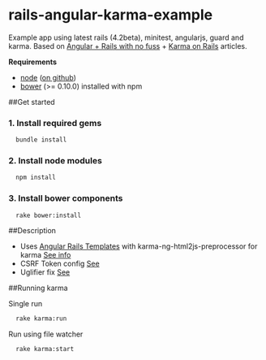 rails-angular-karma-example
===========================

Example app using latest rails (4.2beta), minitest, angularjs, guard and karma.
Based on [Angular + Rails with no fuss](http://sebastien.saunier.me/blog/2014/02/04/angular--rails-with-no-fuss.html) +
[Karma on Rails](http://codetunes.com/2014/karma-on-rails/) articles.

**Requirements**

* [node](http://nodejs.org) ([on github](https://github.com/joyent/node))
* [bower](https://github.com/bower/bower) (>= 0.10.0) installed with npm

##Get started

### 1. Install required gems
``` Bash
  bundle install
```
### 2. Install node modules
``` Bash
  npm install
```
### 3. Install bower components
``` Bash
  rake bower:install
```

##Description
* Uses [Angular Rails Templates](https://github.com/pitr/angular-rails-templates) with
  karma-ng-html2js-preprocessor for karma [See info](https://github.com/pitr/angular-rails-templates/issues/30#issuecomment-40282414)
* CSRF Token config [See](/app/assets/javascripts/angular/app.js)
* Uglifier fix [See](http://blog.berylliumwork.com/2013/07/tips-on-rails-4-assets-compression-with.html)

##Running karma

Single run
``` Bash
  rake karma:run
```

Run using file watcher
``` Bash
  rake karma:start
```
